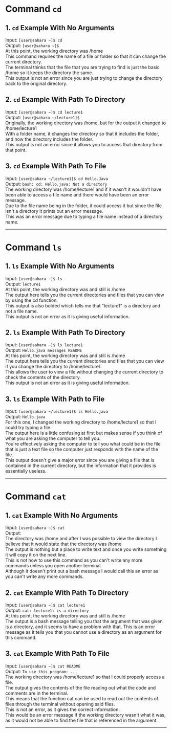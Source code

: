 # Command `cd`
## 1. `cd` Example With No Arguments
Input: `[user@sahara ~]$ cd` <br/>
Output: `[user@sahara ~]$ ` <br/>
At this point, the working directory was /home <br/>
This command requires the name of a file or folder so that it can change the current directory.  <br/>
The terminal thinks that the file that you are trying to find is just the basic /home so it keeps the directory the same. <br/>
This output is not an error since you are just trying to change the directory back to the original directory. <br/>
## 2. `cd` Example With Path To Directory
Input: `[user@sahara ~]$ cd lecture1`<br/>
Output: `[user@sahara ~/lecture1]$ ` <br/>
Originally, the working directory was /home, but for the output it changed to /home/lecture1 <br/>
With a folder name, it changes the directory so that it includes the folder, and now the directory includes the folder. <br/>
This output is not an error since it allows you to access that directory from that point. <br/>
## 3. `cd` Example With Path To File <br/>
Input: `[user@sahara ~/lecture1]$ cd Hello.Java` <br/>
Output: `bash: cd: Hello.java: Not a directory` <br/>
The working directory was /home/lecture1 and if it wasn't it wouldn't have been able to access a file name and there would have been an error message. <br/>
Due to the file name being in the folder, it could access it but since the file isn't a directory it prints out an error message. <br/>
This was an error message due to typing a file name instead of a directory name. <br/>

---
# Command `ls`
## 1. `ls` Example With No Arguments
Input: `[user@sahara ~]$ ls` <br/>
Output: `lecture1` <br/>
At this point, the working directory was and still is /home <br/>
The output here tells you the current directories and files that you can view by using the cd function. <br/>
This output is also bolded which tells me that "lecture1" is a directory and not a file name. <br/>
This output is not an error as it is giving useful information. <br/>
## 2. `ls` Example With Path To Directory
Input: `[user@sahara ~]$ ls lecture1` <br/>
Output: `Hello.java messages README` <br/>
At this point, the working directory was and still is /home <br/>
The output here tells you the current directories and files that you can view if you change the directory to /home/lecture1. <br/>
This allows the user to view a file without changing the current directory to check the contents of the directory. <br/>
This output is not an error as it is giving useful information. <br/>
## 3. `ls` Example With Path to File
Input: `[user@sahara ~/lecture1]$ ls Hello.java` <br/>
Output: `Hello.java` <br/>
For this one, I changed the working directory to /home/lecture1 so that I could try typing a file. <br/>
The output here is a little confusing at first but makes sense if you think of what you are asking the computer to tell you. <br/>
You're effectively asking the computer to tell you what could be in the file that is just a text file so the computer just responds with the name of the file. <br/>
This output doesn't give a major error since you are giving a file that is contained in the current directory, but the information that it provides is essentially useless. <br/>

---
# Command `cat`
## 1. `cat` Example With No Arguments
Input: `[user@sahara ~]$ cat` <br/>
Output: ` ` <br/>
The directory was /home and after I was possible to view the directory I believe that it would state that the directory was /home<br/>
The output is nothing but a place to write text and once you write something it will copy it on the next line. <br/>
This is not how to use this command as you can't write any more commands unless you open another terminal. <br/>
Although it doesn't print out a bash message I would call this an error as you can't write any more commands. <br/>
## 2. `cat` Example With Path To Directory
Input: `[user@sahara ~]$ cat lecture1` <br/>
Output: `cat: lecture1: is a directory` <br/>
At this point, the working directory was and still is /home <br/>
The output is a bash message telling you that the argument that was given is a directory, and it seems to have a problem with that.
This is an error message as it tells you that you cannot use a directory as an argument for this command. <br/>
## 3. `cat` Example With Path To File
Input: `[user@sahara ~]$ cat README` <br/>
Output: `To use this program: ... ` <br/>
The working directory was /home/lecture1 so that I could properly access a file. <br/>
The output gives the contents of the file reading out what the code and comments are in the terminal. <br/>
This means that the function cat can be used to read out the contents of files through the terminal without opening said files. <br/>
This is not an error, as it gives the correct information. <br/>
This would be an error message if the working directory wasn't what it was, as it would not be able to find the file that is referenced in the argument. <br/>

---

